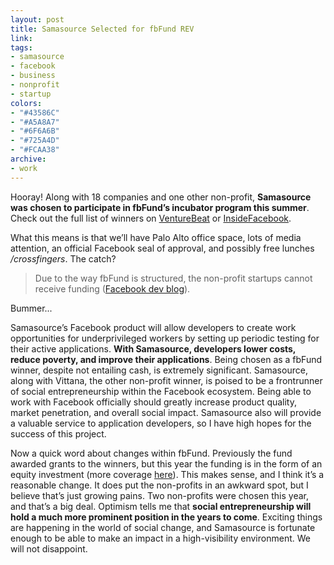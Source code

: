 ```yaml
---
layout: post
title: Samasource Selected for fbFund REV
link:
tags:
- samasource
- facebook
- business
- nonprofit
- startup
colors:
- "#43586C"
- "#A5A8A7"
- "#6F6A6B"
- "#725A4D"
- "#FCAA38"
archive:
- work
---
```


Hooray! Along with 18 companies and one other non-profit, **Samasource was chosen to participate in fbFund’s incubator program this summer**. Check out the full list of winners on [VentureBeat](http://venturebeat.com/2009/05/28/fbfund-17-companies-and-2-nonprofits-win-head-to-palo-alto/) or [InsideFacebook](http://www.insidefacebook.com/2009/05/28/facebook-announces-19-2009-fbfund-winners/).

What this means is that we’ll have Palo Alto office space, lots of media attention, an official Facebook seal of approval, and possibly free lunches */crossfingers*. The catch?

<!-- more -->

> Due to the way fbFund is structured, the non-profit startups cannot receive funding ([Facebook dev blog](http://developers.facebook.com/news.php?blog=1&story=249)).

Bummer...

Samasource’s Facebook product will allow developers to create work opportunities for underprivileged workers by setting up periodic testing for their active applications. **With Samasource, developers lower costs, reduce poverty, and improve their applications**. Being chosen as a fbFund winner, despite not entailing cash, is extremely significant. Samasource, along with Vittana, the other non-profit winner, is poised to be a frontrunner of social entrepreneurship within the Facebook ecosystem. Being able to work with Facebook officially should greatly increase product quality, market penetration, and overall social impact. Samasource also will provide a valuable service to application developers, so I have high hopes for the success of this project.

Now a quick word about changes within fbFund. Previously the fund awarded grants to the winners, but this year the funding is in the form of an equity investment (more coverage [here](http://venturebeat.com/2009/04/16/facebooks-fbfund-incubator-program-looks-to-cash-in-on-the-sites-growth/)). This makes sense, and I think it’s a reasonable change. It does put the non-profits in an awkward spot, but I believe that’s just growing pains. Two non-profits were chosen this year, and that’s a big deal. Optimism tells me that **social entrepreneurship will hold a much more prominent position in the years to come**. Exciting things are happening in the world of social change, and Samasource is fortunate enough to be able to make an impact in a high-visibility environment. We will not disappoint.
